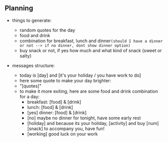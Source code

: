 ## Planning

- things to generate:
  - random quotes for the day
  - food and drink 
  - combination for breakfast, lunch and dinner`(should I have a dinner or not --> if no dinner, dont show dinner option)`
  - buy snack or not, if yes how much and what kind of snack (sweet or salty)

- messages structure:
  - today is [day] and [it's your holiday / you have work to do]
  - here some quote to make your day brighter:
  - "[quotes]"
  - to make it more exiting, here are some food and drink combination for a day:
    - breakfast: [food] & [drink]
    - lunch: [food] & [drink]
    - [yes] dinner: [food] & [drink]
    - [no] maybe no dinner for tonight, have some early rest
    - [holiday] and because its your holiday, [activity] and buy [num] [snack] to accompany you, have fun!
    - [working] good luck on your work